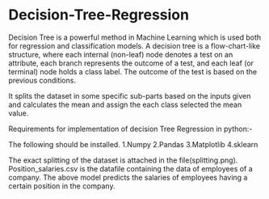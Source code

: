 # Decision-Tree-Regression
Decision Tree is a powerful method in Machine Learning which is used both for regression and classification models.
A decision tree is a flow-chart-like structure, where each internal (non-leaf) node denotes a test on an attribute, each branch represents the outcome of a test, and each leaf (or terminal) node holds a class label.
The outcome of the test is based on the previous conditions.

It splits the dataset in some specific sub-parts based on the inputs given and calculates the mean and assign the each class selected the mean value.

Requirements for implementation of decision Tree Regression in python:-

The following should be installed.
1.Numpy
2.Pandas
3.Matplotlib
4.sklearn

The exact splitting of the dataset is attached in the file(splitting.png).
Position_salaries.csv is the datafile containing the data of employees of a company.
The above model predicts the salaries of employees having a certain position in the company.
